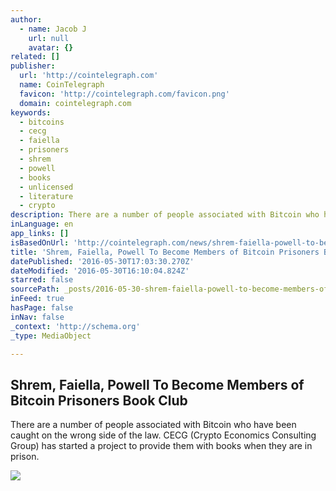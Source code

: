 ```yaml
---
author:
  - name: Jacob J
    url: null
    avatar: {}
related: []
publisher:
  url: 'http://cointelegraph.com'
  name: CoinTelegraph
  favicon: 'http://cointelegraph.com/favicon.png'
  domain: cointelegraph.com
keywords:
  - bitcoins
  - cecg
  - faiella
  - prisoners
  - shrem
  - powell
  - books
  - unlicensed
  - literature
  - crypto
description: There are a number of people associated with Bitcoin who have been caught on the wrong side of the law. CECG (Crypto Economics Consulting Group) has started a project to provide them with books when they are in prison.
inLanguage: en
app_links: []
isBasedOnUrl: 'http://cointelegraph.com/news/shrem-faiella-powell-to-become-members-of-bitcoin-prisoners-book-club'
title: 'Shrem, Faiella, Powell To Become Members of Bitcoin Prisoners Book Club'
datePublished: '2016-05-30T17:03:30.270Z'
dateModified: '2016-05-30T16:10:04.824Z'
starred: false
sourcePath: _posts/2016-05-30-shrem-faiella-powell-to-become-members-of-bitcoin-prisoner.md
inFeed: true
hasPage: false
inNav: false
_context: 'http://schema.org'
_type: MediaObject

---
```

<article style=""><h1>Shrem, Faiella, Powell To Become Members of Bitcoin Prisoners Book Club</h1><p>There are a number of people associated with Bitcoin who have been caught on the wrong side of the law. CECG (Crypto Economics Consulting Group) has started a project to provide them with books when they are in prison.</p><img src="http://cointelegraph.com/images/725_aHR0cDovL2NvaW50ZWxlZ3JhcGguY29tL3N0b3JhZ2UvdXBsb2Fkcy92aWV3L2Y1NmQxMThlYWExMmE1YTM2OTFmMDVjYjk1NmJiMTIyLmpwZw==.jpg" /></article>